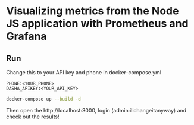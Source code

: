# Visualizing metrics from the Node JS application with Prometheus and Grafana

## Run

Change this to your API key and phone in docker-compose.yml
```
PHONE:<YOUR_PHONE>
DASHA_APIKEY:<YOUR_API_KEY>
```

```bash
docker-compose up --build -d
```

Then open the http://localhost:3000, login (admin:illchangeitanyway) and check out the results!

